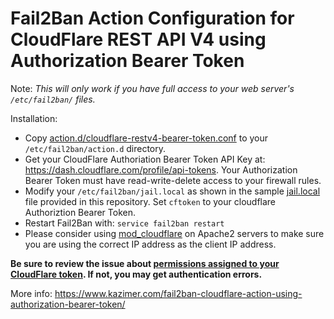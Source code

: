 Fail2Ban Action Configuration for CloudFlare REST API V4 using Authorization Bearer Token
========================================================

Note: _This will only work if you have full access to your web server's `/etc/fail2ban/` files._

Installation:

* Copy [action.d/cloudflare-restv4-bearer-token.conf](https://github.com/wpkc/fail2ban-action-cloudflare-restv4-bearer-token/blob/master/action.d/cloudflare-restv4-bearer-token.conf) to your `/etc/fail2ban/action.d` directory.
* Get your CloudFlare Authoriation Bearer Token API Key at: <https://dash.cloudflare.com/profile/api-tokens>.  Your Authorization Bearer Token must have read-write-delete access to your firewall rules.
* Modify your `/etc/fail2ban/jail.local` as shown in the sample [jail.local](https://github.com/wpkc/fail2ban-action-cloudflare-restv4-bearer-token/blob/master/jail.local) file provided in this repository. Set `cftoken` to your cloudflare Authoriztion Bearer Token.
* Restart Fail2Ban with: `service fail2ban restart`
* Please consider using [mod_cloudflare](https://github.com/cloudflare/mod_cloudflare) on Apache2 servers to make sure you are using the correct IP address as the client IP address.

**Be sure to review the issue about [permissions assigned to your CloudFlare token](https://github.com/wpkc/fail2ban-action-cloudflare-restv4-bearer-token/issues/1).  If not, you may get authentication errors.**

More info: <https://www.kazimer.com/fail2ban-cloudflare-action-using-authorization-bearer-token/>
